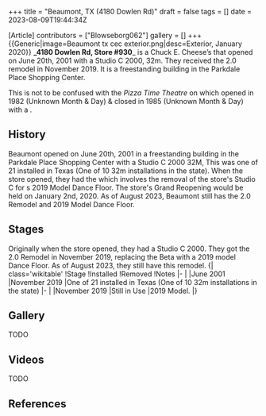 +++
title = "Beaumont, TX (4180 Dowlen Rd)"
draft = false
tags = []
date = 2023-08-09T19:44:34Z

[Article]
contributors = ["Blowseborg062"]
gallery = []
+++
{{Generic|image=Beaumont tx cec exterior.png|desc=Exterior, January 2020}}
**_4180 Dowlen Rd, Store #930**_ is a Chuck E. Cheese’s that opened on June 20th, 2001 with a Studio C 2000, 32m. They received the 2.0 remodel in November 2019. It is a freestanding building in the Parkdale Place Shopping Center.

This is not to be confused with the _Pizza Time Theatre_ on  which opened in 1982 (Unknown Month & Day) & closed in 1985 (Unknown Month & Day) with a .

## History ##
Beaumont opened on June 20th, 2001 in a freestanding building in the Parkdale Place Shopping Center with a Studio C 2000 32M, This was one of 21 installed in Texas (One of 10 32m installations in the state). When the store opened, they had the  which involves the removal of the store's Studio C for s 2019 Model Dance Floor. The store's Grand Reopening would be held on January 2nd, 2020. As of August 2023, Beaumont still has the 2.0 Remodel and 2019 Model Dance Floor.

## Stages ##
Originally when the store opened, they had a Studio C 2000. They got the 2.0 Remodel in November 2019, replacing the Beta with a 2019 model Dance Floor. As of August 2023, they still have this remodel.
{| class='wikitable'
!Stage
!Installed
!Removed
!Notes
|-
|
|June 2001
|November 2019
|One of 21 installed in Texas (One of 10 32m installations in the state)
|-
|
|November 2019
|Still in Use
|2019 Model.
|}

## Gallery ##
TODO

## Videos ##
TODO

## References ##
<references />
